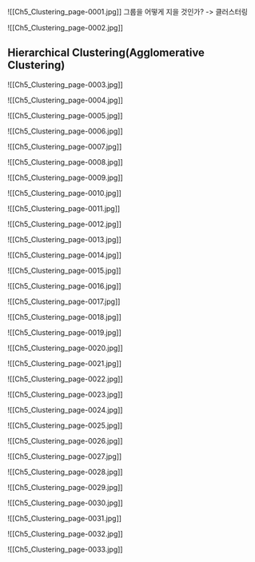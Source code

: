 ![[Ch5_Clustering_page-0001.jpg]]
그룹을 어떻게 지을 것인가? -> 클러스터링

![[Ch5_Clustering_page-0002.jpg]]
## Hierarchical Clustering(Agglomerative Clustering)

![[Ch5_Clustering_page-0003.jpg]]

![[Ch5_Clustering_page-0004.jpg]]

![[Ch5_Clustering_page-0005.jpg]]

![[Ch5_Clustering_page-0006.jpg]]

![[Ch5_Clustering_page-0007.jpg]]

![[Ch5_Clustering_page-0008.jpg]]

![[Ch5_Clustering_page-0009.jpg]]

![[Ch5_Clustering_page-0010.jpg]]

![[Ch5_Clustering_page-0011.jpg]]

![[Ch5_Clustering_page-0012.jpg]]

![[Ch5_Clustering_page-0013.jpg]]

![[Ch5_Clustering_page-0014.jpg]]

![[Ch5_Clustering_page-0015.jpg]]

![[Ch5_Clustering_page-0016.jpg]]

![[Ch5_Clustering_page-0017.jpg]]

![[Ch5_Clustering_page-0018.jpg]]

![[Ch5_Clustering_page-0019.jpg]]

![[Ch5_Clustering_page-0020.jpg]]

![[Ch5_Clustering_page-0021.jpg]]

![[Ch5_Clustering_page-0022.jpg]]

![[Ch5_Clustering_page-0023.jpg]]

![[Ch5_Clustering_page-0024.jpg]]

![[Ch5_Clustering_page-0025.jpg]]

![[Ch5_Clustering_page-0026.jpg]]

![[Ch5_Clustering_page-0027.jpg]]

![[Ch5_Clustering_page-0028.jpg]]

![[Ch5_Clustering_page-0029.jpg]]

![[Ch5_Clustering_page-0030.jpg]]

![[Ch5_Clustering_page-0031.jpg]]

![[Ch5_Clustering_page-0032.jpg]]

![[Ch5_Clustering_page-0033.jpg]]
